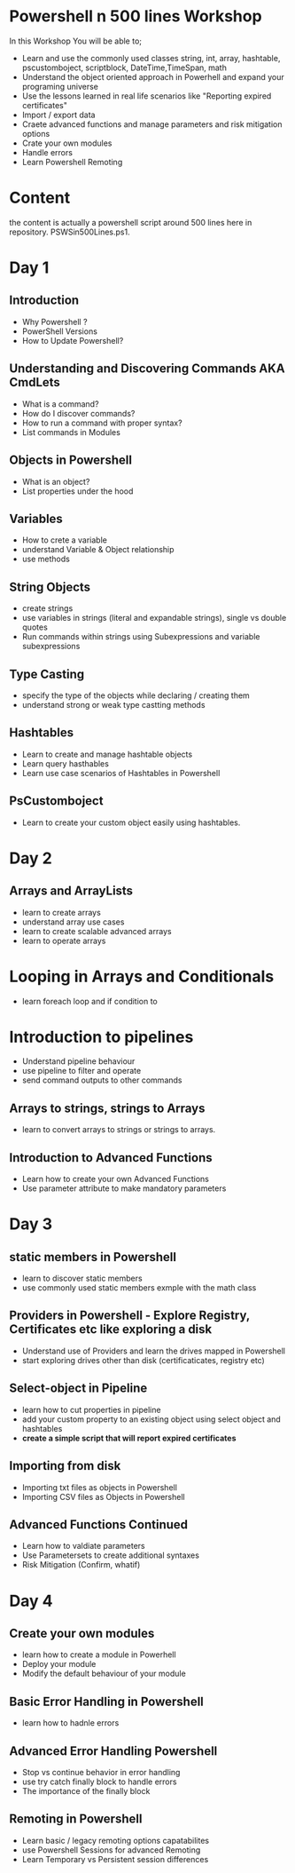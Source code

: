 # Powershell n 500 lines Workshop

In this Workshop You will be able to;

- Learn and use the commonly used classes string, int, array, hashtable, pscustomboject, scriptblock, DateTime,TimeSpan, math
- Understand the object oriented approach in Powerhell and expand your programing universe
- Use the lessons learned in real life scenarios like "Reporting expired certificates"
- Import / export data
- Craete advanced functions and manage parameters and risk mitigation options
- Crate your own modules
- Handle errors
- Learn Powershell Remoting

# Content
the content is actually a powershell script around 500 lines here in repository. PSWSin500Lines.ps1.

# Day 1
## Introduction
 
 - Why Powershell ?
 - PowerShell Versions
 - How to Update Powershell?

## Understanding and Discovering Commands AKA CmdLets
- What is a command?
- How do I discover commands?
- How to run a command with proper syntax?
- List commands in Modules

## Objects in Powershell
- What is an object?
- List properties under the hood

## Variables
 - How to crete a variable
 - understand Variable & Object relationship
 - use methods

## String Objects 
- create strings
- use variables in strings (literal and expandable strings), single vs double quotes
- Run commands within strings using Subexpressions and variable subexpressions

## Type Casting
- specify the type of the objects while declaring / creating them
- understand strong or weak type castting methods

## Hashtables
- Learn to create and manage hashtable objects
- Learn query hasthables
- Learn use case scenarios of Hashtables in Powershell

## PsCustomboject
- Learn to create your custom object easily using hashtables.

# Day 2
## Arrays and ArrayLists
- learn to create arrays
- understand array use cases
- learn to create scalable advanced arrays
- learn to operate arrays

# Looping in Arrays and Conditionals
- learn foreach loop and if condition to 

# Introduction to pipelines
- Understand pipeline behaviour
- use pipeline to filter and operate
- send command outputs to other commands

## Arrays to strings, strings to Arrays
- learn to convert arrays to strings or strings to arrays.

## Introduction to Advanced Functions
- Learn how to create your own Advanced Functions
- Use parameter attribute to make mandatory parameters

# Day 3

## static members in Powershell
- learn to discover static members
- use commonly used static members exmple with the math class

## Providers in Powershell - Explore Registry, Certificates etc like exploring a disk
- Understand use of Providers and learn the drives mapped in Powershell
- start exploring drives other than disk (certificaticates, registry etc)

## Select-object in Pipeline
- learn how to cut properties in pipeline
- add your custom property to an existing object using select object and hashtables
- **create a simple script that will report expired certificates**


## Importing from disk
- Importing txt files as objects in Powershell
- Importing CSV files as Objects in Powershell

## Advanced Functions Continued
- Learn how to valdiate parameters
- Use Parametersets to create additional syntaxes
- Risk Mitigation (Confirm, whatif)

# Day 4
## Create your own modules
- learn how to create a module in Powerhell
- Deploy your module
- Modify the default behaviour of your module

## Basic Error Handling in Powershell

- learn how to hadnle errors

## Advanced Error Handling Powershell
- Stop vs continue behavior in error handling
- use try catch finally block to handle errors
- The importance of the finally block

## Remoting in Powershell

- Learn basic / legacy remoting options capatabilites
- use Powershell Sessions for advanced Remoting
- Learn Temporary vs Persistent session differences